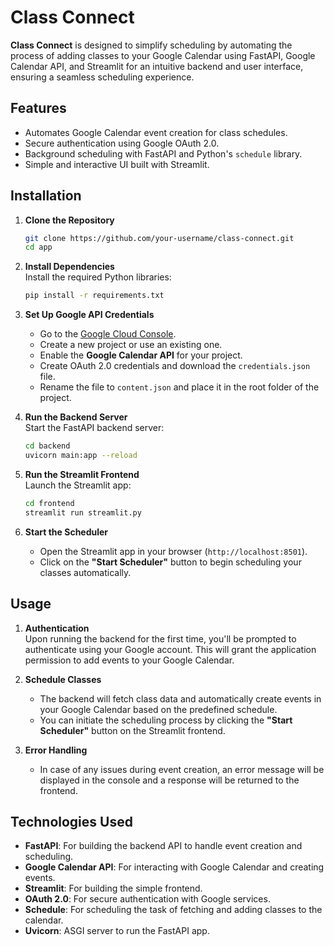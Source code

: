 # Class Connect

**Class Connect** is designed to simplify scheduling by automating the process of adding classes to your Google Calendar using FastAPI, Google Calendar API, and Streamlit for an intuitive backend and user interface, ensuring a seamless scheduling experience.

## Features
- Automates Google Calendar event creation for class schedules.
- Secure authentication using Google OAuth 2.0.
- Background scheduling with FastAPI and Python's `schedule` library.
- Simple and interactive UI built with Streamlit.

## Installation

1. **Clone the Repository**  
   ```bash
   git clone https://github.com/your-username/class-connect.git
   cd app
   
2. **Install Dependencies**  
   Install the required Python libraries:  
   ```bash
   pip install -r requirements.txt

3. **Set Up Google API Credentials**  
   - Go to the [Google Cloud Console](https://console.cloud.google.com/).
   - Create a new project or use an existing one.
   - Enable the **Google Calendar API** for your project.
   - Create OAuth 2.0 credentials and download the `credentials.json` file.
   - Rename the file to `content.json` and place it in the root folder of the project.

4. **Run the Backend Server**  
   Start the FastAPI backend server:  
   ```bash
   cd backend
   uvicorn main:app --reload
   
5. **Run the Streamlit Frontend**  
   Launch the Streamlit app:  
   ```bash
   cd frontend
   streamlit run streamlit.py

6. **Start the Scheduler**  
   - Open the Streamlit app in your browser (`http://localhost:8501`).
   - Click on the **"Start Scheduler"** button to begin scheduling your classes automatically.

## Usage

1. **Authentication**  
   Upon running the backend for the first time, you'll be prompted to authenticate using your Google account. This will grant the application permission to add events to your Google Calendar.

2. **Schedule Classes**  
   - The backend will fetch class data and automatically create events in your Google Calendar based on the predefined schedule.
   - You can initiate the scheduling process by clicking the **"Start Scheduler"** button on the Streamlit frontend.

3. **Error Handling**  
   - In case of any issues during event creation, an error message will be displayed in the console and a response will be returned to the frontend.
  
     
## Technologies Used

- **FastAPI**: For building the backend API to handle event creation and scheduling.
- **Google Calendar API**: For interacting with Google Calendar and creating events.
- **Streamlit**: For building the simple frontend.
- **OAuth 2.0**: For secure authentication with Google services.
- **Schedule**: For scheduling the task of fetching and adding classes to the calendar.
- **Uvicorn**: ASGI server to run the FastAPI app.


